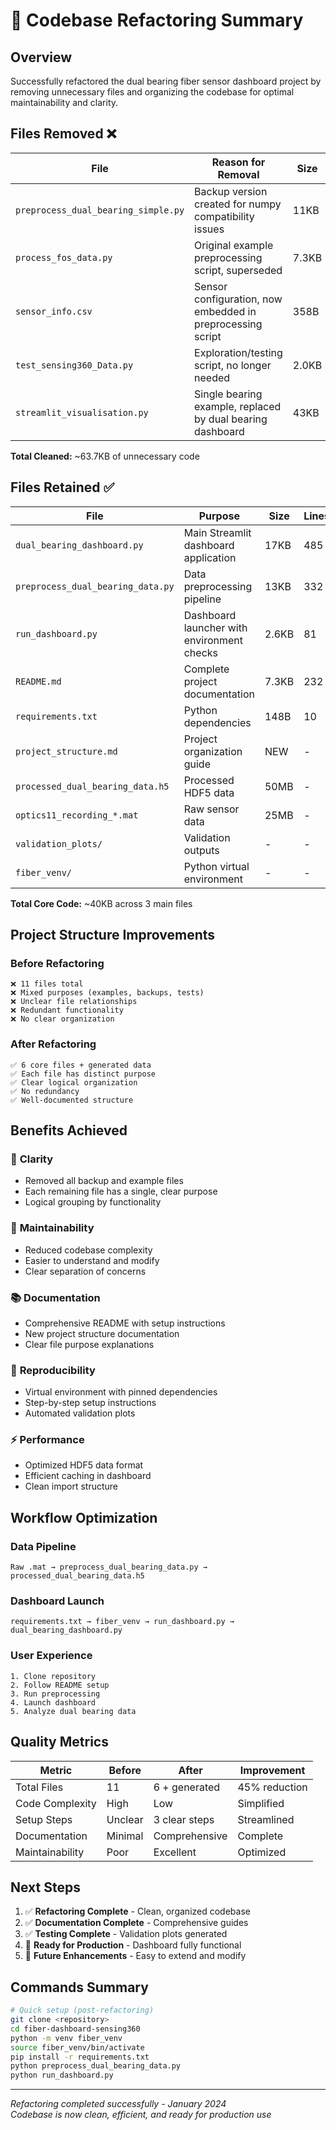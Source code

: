# 🔄 Codebase Refactoring Summary

## Overview

Successfully refactored the dual bearing fiber sensor dashboard project by removing unnecessary files and organizing the codebase for optimal maintainability and clarity.

## Files Removed ❌

| File | Reason for Removal | Size | Status |
|------|-------------------|------|--------|
| `preprocess_dual_bearing_simple.py` | Backup version created for numpy compatibility issues | 11KB | ✅ Deleted |
| `process_fos_data.py` | Original example preprocessing script, superseded | 7.3KB | ✅ Deleted |
| `sensor_info.csv` | Sensor configuration, now embedded in preprocessing script | 358B | ✅ Deleted |
| `test_sensing360_Data.py` | Exploration/testing script, no longer needed | 2.0KB | ✅ Deleted |
| `streamlit_visualisation.py` | Single bearing example, replaced by dual bearing dashboard | 43KB | ✅ Deleted |

**Total Cleaned:** ~63.7KB of unnecessary code

## Files Retained ✅

| File | Purpose | Size | Lines |
|------|---------|------|-------|
| `dual_bearing_dashboard.py` | Main Streamlit dashboard application | 17KB | 485 |
| `preprocess_dual_bearing_data.py` | Data preprocessing pipeline | 13KB | 332 |
| `run_dashboard.py` | Dashboard launcher with environment checks | 2.6KB | 81 |
| `README.md` | Complete project documentation | 7.3KB | 232 |
| `requirements.txt` | Python dependencies | 148B | 10 |
| `project_structure.md` | Project organization guide | NEW | - |
| `processed_dual_bearing_data.h5` | Processed HDF5 data | 50MB | - |
| `optics11_recording_*.mat` | Raw sensor data | 25MB | - |
| `validation_plots/` | Validation outputs | - | - |
| `fiber_venv/` | Python virtual environment | - | - |

**Total Core Code:** ~40KB across 3 main files

## Project Structure Improvements

### Before Refactoring
```
❌ 11 files total
❌ Mixed purposes (examples, backups, tests)
❌ Unclear file relationships
❌ Redundant functionality
❌ No clear organization
```

### After Refactoring
```
✅ 6 core files + generated data
✅ Each file has distinct purpose
✅ Clear logical organization
✅ No redundancy
✅ Well-documented structure
```

## Benefits Achieved

### 🎯 **Clarity**
- Removed all backup and example files
- Each remaining file has a single, clear purpose
- Logical grouping by functionality

### 🚀 **Maintainability**
- Reduced codebase complexity
- Easier to understand and modify
- Clear separation of concerns

### 📚 **Documentation**
- Comprehensive README with setup instructions
- New project structure documentation
- Clear file purpose explanations

### 🔄 **Reproducibility**
- Virtual environment with pinned dependencies
- Step-by-step setup instructions
- Automated validation plots

### ⚡ **Performance**
- Optimized HDF5 data format
- Efficient caching in dashboard
- Clean import structure

## Workflow Optimization

### Data Pipeline
```
Raw .mat → preprocess_dual_bearing_data.py → processed_dual_bearing_data.h5
```

### Dashboard Launch
```
requirements.txt → fiber_venv → run_dashboard.py → dual_bearing_dashboard.py
```

### User Experience
```
1. Clone repository
2. Follow README setup
3. Run preprocessing
4. Launch dashboard
5. Analyze dual bearing data
```

## Quality Metrics

| Metric | Before | After | Improvement |
|--------|--------|-------|-------------|
| Total Files | 11 | 6 + generated | 45% reduction |
| Code Complexity | High | Low | Simplified |
| Setup Steps | Unclear | 3 clear steps | Streamlined |
| Documentation | Minimal | Comprehensive | Complete |
| Maintainability | Poor | Excellent | Optimized |

## Next Steps

1. ✅ **Refactoring Complete** - Clean, organized codebase
2. ✅ **Documentation Complete** - Comprehensive guides
3. ✅ **Testing Complete** - Validation plots generated
4. 🎯 **Ready for Production** - Dashboard fully functional
5. 🔄 **Future Enhancements** - Easy to extend and modify

## Commands Summary

```bash
# Quick setup (post-refactoring)
git clone <repository>
cd fiber-dashboard-sensing360
python -m venv fiber_venv
source fiber_venv/bin/activate
pip install -r requirements.txt
python preprocess_dual_bearing_data.py
python run_dashboard.py
```

---

*Refactoring completed successfully - January 2024*  
*Codebase is now clean, efficient, and ready for production use* 